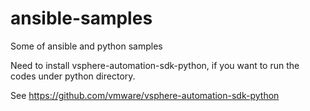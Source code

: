 # ansible-samples

Some of ansible and python samples

Need to install vsphere-automation-sdk-python, if you want to run the codes under python directory.


See https://github.com/vmware/vsphere-automation-sdk-python
